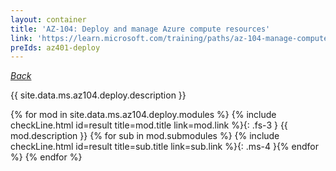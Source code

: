 ```yaml
---
layout: container
title: 'AZ-104: Deploy and manage Azure compute resources'
link: 'https://learn.microsoft.com/training/paths/az-104-manage-compute-resources/'
preIds: az401-deploy
---
```

[_Back_](.)

{{ site.data.ms.az104.deploy.description }}

<!-- {% assign counter = 0 %} {% assign result = page.preIds | append: "-" | append: counter %} -->
{% for mod in site.data.ms.az104.deploy.modules %}<!-- {% assign counter = counter | plus: 1 %}{% assign result = page.preIds | append: "-" | append: counter %} -->
{% include checkLine.html id=result title=mod.title link=mod.link %}{: .fs-3 }
<span class="ms-4">{{ mod.description }}</span>
{% for sub in mod.submodules %}<!-- {% assign counter = counter | plus: 1 %}{% assign result = page.preIds | append: "-" | append: counter %} -->
{% include checkLine.html id=result title=sub.title link=sub.link %}{: .ms-4 }{% endfor %}
{% endfor %}
